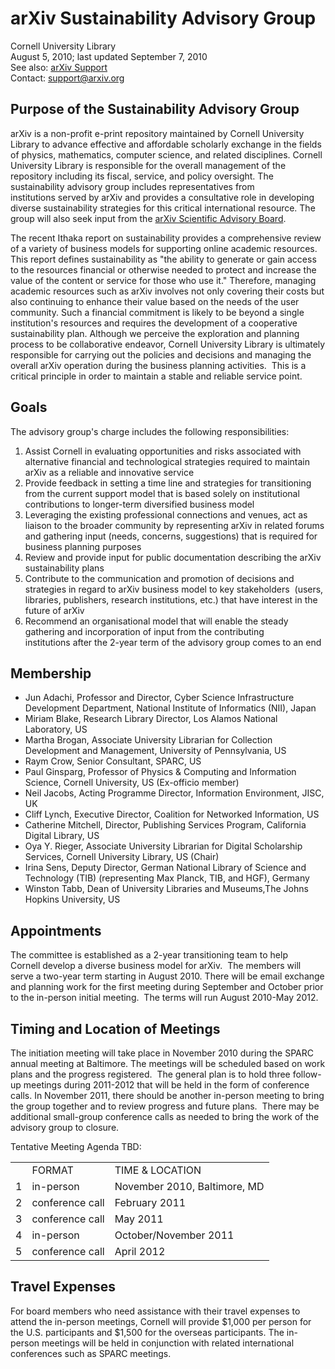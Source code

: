 arXiv Sustainability Advisory Group
===================================

Cornell University Library  
August 5, 2010; last updated September 7, 2010  
See also: [arXiv Support](None)  
Contact: <support@arxiv.org>

Purpose of the Sustainability Advisory Group
--------------------------------------------

arXiv is a non-profit e-print repository maintained by Cornell
University Library to advance effective and affordable scholarly
exchange in the fields of physics, mathematics, computer science, and
related disciplines. Cornell University Library is responsible for the
overall management of the repository including its fiscal, service, and
policy oversight. The sustainability advisory group includes
representatives from institutions served by arXiv and provides a
consultative role in developing diverse sustainability strategies for
this critical international resource. The group will also seek input
from the [arXiv Scientific Advisory
Board](http://arxiv.org/help/scientific_ad_board).

The recent Ithaka report on sustainability provides a comprehensive
review of a variety of business models for supporting online academic
resources. This report defines sustainability as "the ability to
generate or gain access to the resources financial or otherwise needed
to protect and increase the value of the content or service for those
who use it." Therefore, managing academic resources such as arXiv
involves not only covering their costs but also continuing to enhance
their value based on the needs of the user community. Such a financial
commitment is likely to be beyond a single institution's resources and
requires the development of a cooperative sustainability plan. Although
we perceive the exploration and planning process to be collaborative
endeavor, Cornell University Library is ultimately responsible for
carrying out the policies and decisions and managing the overall arXiv
operation during the business planning activities.  This is a critical
principle in order to maintain a stable and reliable service point.

Goals
-----

The advisory group's charge includes the following responsibilities:

1.  Assist Cornell in evaluating opportunities and risks associated with
    alternative financial and technological strategies required to
    maintain arXiv as a reliable and innovative service
2.  Provide feedback in setting a time line and strategies for
    transitioning from the current support model that is based solely on
    institutional contributions to longer-term diversified business
    model
3.  Leveraging the existing professional connections and venues, act as
    liaison to the broader community by representing arXiv in related
    forums and gathering input (needs, concerns, suggestions) that is
    required for business planning purposes
4.  Review and provide input for public documentation describing the
    arXiv sustainability plans
5.  Contribute to the communication and promotion of decisions and
    strategies in regard to arXiv business model to key stakeholders 
    (users, libraries, publishers, research institutions, etc.) that
    have interest in the future of arXiv
6.  Recommend an organisational model that will enable the steady
    gathering and incorporation of input from the contributing
    institutions after the 2-year term of the advisory group comes to an
    end

Membership
----------

-   Jun Adachi, Professor and Director, Cyber Science Infrastructure
    Development Department, National Institute of Informatics (NII),
    Japan
-   Miriam Blake, Research Library Director, Los Alamos National
    Laboratory, US
-   Martha Brogan, Associate University Librarian for Collection
    Development and Management, University of Pennsylvania, US
-   Raym Crow, Senior Consultant, SPARC, US
-   Paul Ginsparg, Professor of Physics & Computing and Information
    Science, Cornell University, US (Ex-officio member)
-   Neil Jacobs, Acting Programme Director, Information Environment,
    JISC, UK
-   Cliff Lynch, Executive Director, Coalition for Networked
    Information, US
-   Catherine Mitchell, Director, Publishing Services Program,
    California Digital Library, US
-   Oya Y. Rieger, Associate University Librarian for Digital
    Scholarship Services, Cornell University Library, US (Chair)
-   Irina Sens, Deputy Director, German National Library of Science and
    Technology (TIB) (representing Max Planck, TIB, and HGF), Germany
-   Winston Tabb, Dean of University Libraries and Museums,The Johns
    Hopkins University, US

Appointments
------------

The committee is established as a 2-year transitioning team to help
Cornell develop a diverse business model for arXiv.  The members will
serve a two-year term starting in August 2010. There will be email
exchange and planning work for the first meeting during September and
October prior to the in-person initial meeting.  The terms will run
August 2010-May 2012.

Timing and Location of Meetings
-------------------------------

The initiation meeting will take place in November 2010 during the SPARC
annual meeting at Baltimore. The meetings will be scheduled based on
work plans and the progress registered.  The general plan is to
hold three follow-up meetings during 2011-2012 that will be held in the
form of conference calls. In November 2011, there should be another
in-person meeting to bring the group together and to review progress and
future plans.  There may be additional small-group conference calls as
needed to bring the work of the advisory group to closure.

Tentative Meeting Agenda TBD:

<table>
<tbody>
<tr class="odd">
<td></td>
<td>FORMAT</td>
<td>TIME &amp; LOCATION</td>
</tr>
<tr class="even">
<td>1</td>
<td>in-person</td>
<td>November 2010, Baltimore, MD</td>
</tr>
<tr class="odd">
<td>2</td>
<td>conference call</td>
<td>February 2011</td>
</tr>
<tr class="even">
<td>3</td>
<td>conference call</td>
<td>May 2011</td>
</tr>
<tr class="odd">
<td>4</td>
<td>in-person</td>
<td>October/November 2011</td>
</tr>
<tr class="even">
<td>5</td>
<td>conference call</td>
<td>April 2012</td>
</tr>
</tbody>
</table>

Travel Expenses
---------------

For board members who need assistance with their travel expenses to
attend the in-person meetings, Cornell will provide \$1,000 per person
for the U.S. participants and \$1,500 for the overseas participants. The
in-person meetings will be held in conjunction with related
international conferences such as SPARC meetings.
